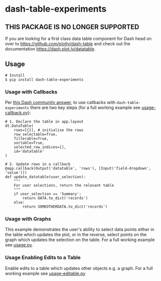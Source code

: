 # dash-table-experiments

## THIS PACKAGE IS NO LONGER SUPPORTED
If you are looking for a first class data table component for Dash head on over to https://github.com/plotly/dash-table and check out the documentation https://dash.plot.ly/datatable.


## Usage ##

```
# Install 
$ pip install dash-table-experiments
```

### Usage with Callbacks ###
Per [this Dash community answer](https://community.plot.ly/t/dash-datatable-using-callbacks/6756/2), to use callbacks with `dash-table-experiments` there are two key steps (for a full working example see [usage-callback.py](./usage-callback.py)):

```
# 1. Declare the table in app.layout
dt.DataTable(
    rows=[{}], # initialise the rows
    row_selectable=True,
    filterable=True,
    sortable=True,
    selected_row_indices=[],
    id='datatable'
)

# 2. Update rows in a callback
@app.callback(Output('datatable', 'rows'), [Input('field-dropdown', 'value')])
def update_datatable(user_selection):
    """
    For user selections, return the relevant table
    """
    if user_selection == 'Summary':
        return DATA.to_dict('records')
    else:
        return SOMEOTHERDATA.to_dict('records')
```

### Usage with Graphs ###
This example demonstrates the user's ability to select data points either in the table which updates the plot, or in the reverse, select points on the graph which updates the selection on the table. For a full working example see [usage.py](./usage.py).

### Usage Enabling Edits to a Table ###
Enable edits to a table which updates other objects e.g. a graph. For a full working example see [usage-editable.py](https://github.com/plotly/dash-table-experiments/tree/master/usage-editable.py)
